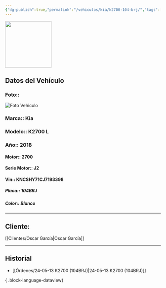 ```yaml
---
{"dg-publish":true,"permalink":"/vehiculos/kia/k2700-104-brj/","tags":["Kia"]}
---
```


<img src="https://lh3.googleusercontent.com/d/137fl3TIZ0-PU8b-Pt0bsjclwHub_u78G" width="150">

## Datos del Vehículo 
### Foto:: 
<img src="https://lh3.googleusercontent.com/d/1YLnq09CJ6KIY2cGf-2MHnT4lrenGUTKi" Alt="Foto Vehiculo">

### Marca:: Kia
### Modelo:: K2700 L
### Año:: 2018
#### Motor:: 2700
#### Serie Motor:: J2
#### Vin:: KNCSHY71CJ7193398
##### Placa:: 104BRJ
##### Color:: Blanco
---

## Cliente:

[[Clientes/Oscar García\|Oscar García]]

---

## Historial

- [[Órdenes/24-05-13 K2700 (104BRJ)\|24-05-13 K2700 (104BRJ)]]

{ .block-language-dataview} 